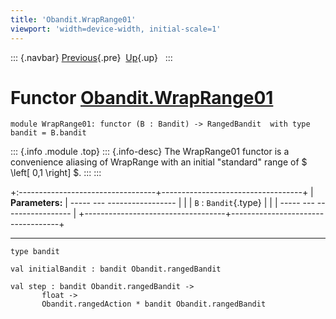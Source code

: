 ```yaml
---
title: 'Obandit.WrapRange01'
viewport: 'width=device-width, initial-scale=1'
---
```


::: {.navbar}
[Previous](Obandit.WrapRange.html "Obandit.WrapRange"){.pre}
 [Up](Obandit.html "Obandit"){.up}  
:::

Functor [Obandit.WrapRange01](type_Obandit.WrapRange01.html)
============================================================

    module WrapRange01: functor (B : Bandit) -> RangedBandit  with type bandit = B.bandit

::: {.info .module .top}
::: {.info-desc}
The WrapRange01 functor is a convenience aliasing of WrapRange with an
initial \"standard\" range of \$ \\left\[ 0,1 \\right\] \$.
:::
:::

+:----------------------------------+-----------------------------------+
| **Parameters:**                   |   ----- --- -----------------     |
|                                   |    `B`   :  `Bandit`{.type}       |
|                                   |   ----- --- -----------------     |
+-----------------------------------+-----------------------------------+

------------------------------------------------------------------------

    type bandit 

    val initialBandit : bandit Obandit.rangedBandit

    val step : bandit Obandit.rangedBandit ->
           float ->
           Obandit.rangedAction * bandit Obandit.rangedBandit
